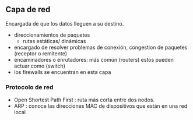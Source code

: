 ## Capa de red

Encargada de que los datos lleguen a su destino. 
- direccionamientos de paquetes
  - rutas estáticas/ dinámicas
- encargado de resolver problemas de conexión, congestion de paquetes (receptor o remitente)
- encaminadores o enrutadores: más común (routers) estos pueden actuar como (switch)
- los firewalls se encuentran en esta capa
  
### Protocolo de red
- Open Shortest Path First : ruta más corta entre dos nodos. 
- ARP : conoce las direcciones MAC  de dispositivos que están en una red local